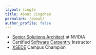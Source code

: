 ```yaml
---
layout: single
title: About Jingchao
permalink: /about/
author_profile: false
---
```


- [Senior Solutions Architect](https://developer.nvidia.com/blog/author/jingchaoz/) at NVIDIA
- Certified [Software Carpentry](http://software-carpentry.org/) Instructor
- [XSEDE](https://www.xsede.org/) Campus Champion
